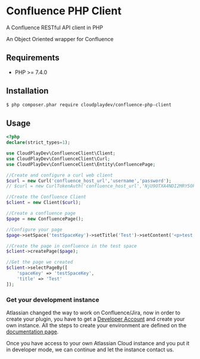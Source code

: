 # Confluence PHP Client
A Confluence RESTful API client in PHP

An Object Oriented wrapper for Confluence

## Requirements

* PHP >= 7.4.0

## Installation

```bash
$ php composer.phar require cloudplaydev/confluence-php-client
```

## Usage

```php
<?php
declare(strict_types=1);

use CloudPlayDev\ConfluenceClient\Client;
use CloudPlayDev\ConfluenceClient\Curl;
use CloudPlayDev\ConfluenceClient\Entity\ConfluencePage;

//Create and configure a curl web client
$curl = new Curl('confluence_host_url','username','password');
// $curl = new CurlTokenAuth('confluence_host_url','NjU9OTXA4NDI2MRY5OkBznOUO8YjaUF7KoOruZRXhILJ9');

//Create the Confluence Client
$client = new Client($curl);

//Create a confluence page
$page = new ConfluencePage();

//Configure your page
$page->setSpace('testSpaceKey')->setTitle('Test')->setContent('<p>test page</p>');

//Create the page in confluence in the test space
$client->createPage($page);

//Get the page we created
$client->selectPageBy([
    'spaceKey' => 'testSpaceKey',
    'title' => 'Test'
]);

```


### Get your development instance

Atlassian changed the way to work on Confluence/Jira, now in order to create your plugin, you have to get a [Developer Account](http://go.atlassian.com/cloud-dev) and create your own instance. All the steps to create your environment are defined on the [documentation page](https://developer.atlassian.com/static/connect/docs/latest/guides/development-setup.html).

Once you have access to your own Atlassian Cloud instance and you put it in developer mode, we can continue and let the instance contact us.


